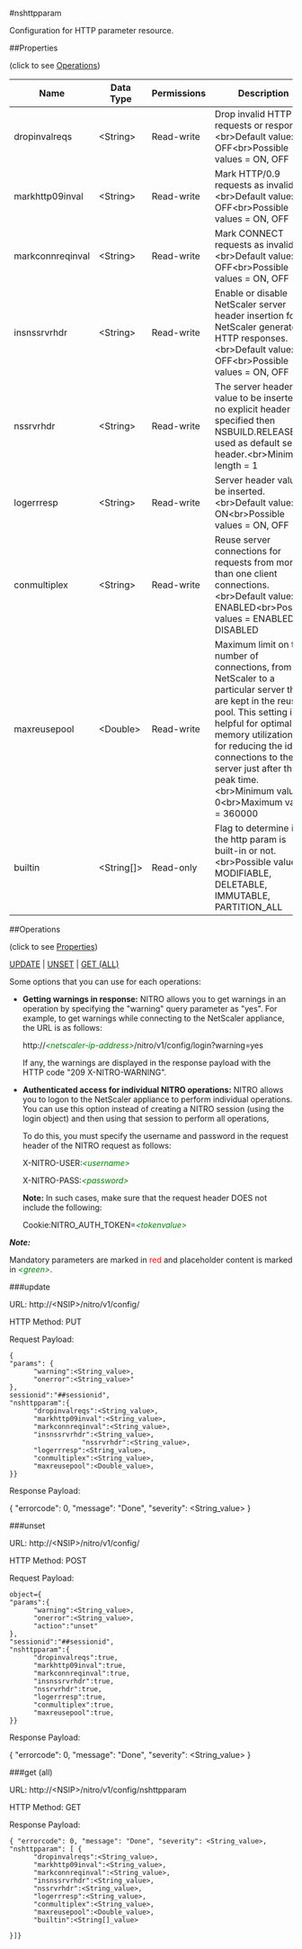 #nshttpparam

Configuration for HTTP parameter resource.


##Properties 
<span>(click to see [Operations](#operations))</span>


<table><thead><tr><th>Name</th><th> Data Type</th><th> Permissions</th><th>Description</th></tr></thead><tbody><tr><td>dropinvalreqs</td><td>&lt;String></td><td>Read-write</td><td>Drop invalid HTTP requests or responses.&lt;br>Default value: OFF&lt;br>Possible values = ON, OFF</td><tr><tr><td>markhttp09inval</td><td>&lt;String></td><td>Read-write</td><td>Mark HTTP/0.9 requests as invalid.&lt;br>Default value: OFF&lt;br>Possible values = ON, OFF</td><tr><tr><td>markconnreqinval</td><td>&lt;String></td><td>Read-write</td><td>Mark CONNECT requests as invalid.&lt;br>Default value: OFF&lt;br>Possible values = ON, OFF</td><tr><tr><td>insnssrvrhdr</td><td>&lt;String></td><td>Read-write</td><td>Enable or disable NetScaler server header insertion for NetScaler generated HTTP responses.&lt;br>Default value: OFF&lt;br>Possible values = ON, OFF</td><tr><tr><td>nssrvrhdr</td><td>&lt;String></td><td>Read-write</td><td>The server header value to be inserted. If no explicit header is specified then NSBUILD.RELEASE is used as default server header.&lt;br>Minimum length = 1</td><tr><tr><td>logerrresp</td><td>&lt;String></td><td>Read-write</td><td>Server header value to be inserted.&lt;br>Default value: ON&lt;br>Possible values = ON, OFF</td><tr><tr><td>conmultiplex</td><td>&lt;String></td><td>Read-write</td><td>Reuse server connections for requests from more than one client connections.&lt;br>Default value: ENABLED&lt;br>Possible values = ENABLED, DISABLED</td><tr><tr><td>maxreusepool</td><td>&lt;Double></td><td>Read-write</td><td>Maximum limit on the number of connections, from the NetScaler to a particular server that are kept in the reuse pool. This setting is helpful for optimal memory utilization and for reducing the idle connections to the server just after the peak time.&lt;br>Minimum value = 0&lt;br>Maximum value = 360000</td><tr><tr><td>builtin</td><td>&lt;String[]></td><td>Read-only</td><td>Flag to determine if the http param is built-in or not.&lt;br>Possible values = MODIFIABLE, DELETABLE, IMMUTABLE, PARTITION_ALL</td><tr></tbody></table>
##Operations 
<span>(click to see [Properties](#properties))</span>


[UPDATE](#update) | [UNSET](#unset) | [GET (ALL)](#get-(all))


Some options that you can use for each operations:
<ul><li><p><b>Getting warnings in response:</b> NITRO allows you to get warnings in an operation by specifying the "warning" query parameter as "yes". For example, to get warnings while connecting to the NetScaler appliance, the URL is as follows:</p><p>http://<span style="color:green;font-style:italic;">&lt;netscaler-ip-address&gt;</span>/nitro/v1/config/login?warning=yes</p><p>If any, the warnings are displayed in the response payload with the HTTP code "209 X-NITRO-WARNING".</p></li><li><p><b>Authenticated access for individual NITRO operations:</b> NITRO allows you to logon to the NetScaler appliance to perform individual operations. You can use this option instead of creating a NITRO session (using the login object) and then using that session to perform all operations,</p><p>To do this, you must specify the username and password in the request header of the NITRO request as follows:</p><p>X-NITRO-USER:<span style="color:green;font-style:italic;">&lt;username&gt;</span></p><p>X-NITRO-PASS:<span style="color:green;font-style:italic;">&lt;password&gt;</span></p><p><b>Note:</b> In such cases, make sure that the request header DOES not include the following:</p><p>Cookie:NITRO_AUTH_TOKEN=<span style="color:green;font-style:italic;">&lt;tokenvalue&gt;</span></p></li></ul>



***Note:*** 
Mandatory parameters are marked in <span style="color:#FF0000;">red</span> and placeholder content is marked in <span style="color:green;font-style:italic">&lt;green&gt;</span>.

###update



URL: http://&lt;NSIP&gt;/nitro/v1/config/
HTTP Method: PUT
Request Payload: ```{"params": {      "warning":<String_value>,      "onerror":<String_value>"},sessionid":"##sessionid","nshttpparam":{      "dropinvalreqs":<String_value>,      "markhttp09inval":<String_value>,      "markconnreqinval":<String_value>,      "insnssrvrhdr":<String_value>,                  "nssrvrhdr":<String_value>,      "logerrresp":<String_value>,      "conmultiplex":<String_value>,      "maxreusepool":<Double_value>,}}```
Response Payload: 
{ "errorcode": 0, "message": "Done", "severity": <String_value> }


###unset



URL: http://&lt;NSIP&gt;/nitro/v1/config/
HTTP Method: POST
Request Payload: ```object={"params":{      "warning":<String_value>,      "onerror":<String_value>,      "action":"unset"},"sessionid":"##sessionid","nshttpparam":{      "dropinvalreqs":true,      "markhttp09inval":true,      "markconnreqinval":true,      "insnssrvrhdr":true,      "nssrvrhdr":true,      "logerrresp":true,      "conmultiplex":true,      "maxreusepool":true,}}```
Response Payload: 
{ "errorcode": 0, "message": "Done", "severity": <String_value> }


###get (all)



URL: http://&lt;NSIP&gt;/nitro/v1/config/nshttpparam
HTTP Method: GET
Response Payload: ```{ "errorcode": 0, "message": "Done", "severity": <String_value>, "nshttpparam": [ {      "dropinvalreqs":<String_value>,      "markhttp09inval":<String_value>,      "markconnreqinval":<String_value>,      "insnssrvrhdr":<String_value>,      "nssrvrhdr":<String_value>,      "logerrresp":<String_value>,      "conmultiplex":<String_value>,      "maxreusepool":<Double_value>,      "builtin":<String[]_value>}]}```



